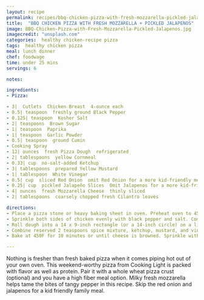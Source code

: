 ```yaml
---
layout: recipe
permalink: recipes/bbq-chicken-pizza-with-fresh-mozzarella-pickled-jalapenos
title:  "BBQ CHICKEN PIZZA WITH FRESH MOZZARELLA + PICKLED JALAPENOS"
image: BBQ-Chicken-Pizza-with-Fresh-Mozzarella-Pickled-Jalapenos.jpg
imagecredit: "unsplash.com"
categories:  healthy chicken-recipe pizza
tags:  healthy chicken pizza
meal: lunch dinner
chef: foodwage
time: under 25 mins
servings: 6

notes:

ingredients:
- Pizza:

- 3|  Cutlets  Chicken Breast  4-ounce each
- 0.5| teaspoon  freshly ground Black Pepper
- 0.125| teaspoon  Kosher Salt
- 2| teaspoons  Brown Sugar
- 1| teaspoon  Paprika
- 1| teaspoon  Garlic Powder
- 0.5| teaspoon  ground Cumin
- Cooking Spray
- 12| ounces  fresh Pizza Dough  refrigerated
- 2| tablespoons  yellow Cornmeal
- 0.33| cup  no-salt-added Ketchup
- 3| tablespoons  prepared Yellow Mustard
- 1| tablespoon  White Vinegar
- 0.5| cup  sliced Red Onion  omit Red Onion for a more kid-friendly meal
- 0.25| cup  pickled Jalapeño Slices  Omit Jalapenos for a more kid-friendly meal
- 4| ounces  fresh Mozzarella Cheese  thinly sliced
- 2| tablespoons  coarsely chopped fresh Cilantro leaves

directions:
- Place a pizza stone or heavy baking sheet in oven. Preheat oven to 450F (keep pizza stone or baking sheet in oven as it preheats).    
- Sprinkle both sides of chicken evenly with black pepper and salt. Combine brown sugar, paprika, garlic powder, and ground cumin in a small bowl, stirring well to combine. Set aside 2 teaspoons spice mixture, and rub the remaining spice mixture evenly over all sides of chicken. Heat a grill pan over medium-high heat. Coat pan with cooking spray. Add chicken to pan; sauté 3 minutes on each side or until chicken is done. Let chicken stand 10 minutes, and slice thinly against the grain.    
- Roll dough into a 14 x 9-inch rectangle (or a 14-inch circle) on a lightly floured surface; pierce dough with a fork. Lightly coat dough with cooking spray. Carefully remove pizza stone from oven. Sprinkle cornmeal over pizza stone; place dough on pizza stone. Bake at 450° for 9 minutes.    
- Combine reserved 2 teaspoons spice mixture, ketchup, mustard, and vinegar in a small saucepan over medium heat. Bring mixture to a simmer, and cook 3 minutes or until slightly thick, stirring occasionally. Remove partially cooked crust from oven; spread ketchup mixture evenly over crust, leaving a 0.5-inch border around the edges. Top with chicken, onion, jalapeños, and cheese.    
- Bake at 450F for 10 minutes or until cheese is browned. Sprinkle with cilantro. Slice.

---
```


Nothing is fresher than fresh baked pizza when it comes piping hot out of your own oven. This weekend-worthy pizza from Cooking Light is packed with flavor as well as protein. Pair it with a whole wheat pizza crust (optional) and you have a high fiber meal option. Milky fresh mozzarella helps tame the bites of tangy pepper in this recipe. Skip the red onion and jalapenos for a kid friendly family meal.